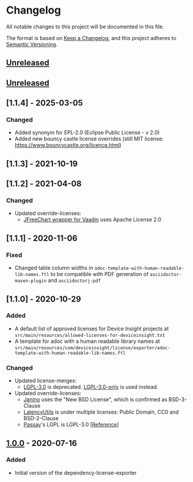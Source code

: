 # Changelog
All notable changes to this project will be documented in this file.

The format is based on [Keep a Changelog](https://keepachangelog.com/en/1.0.0/),
and this project adheres to [Semantic Versioning](https://semver.org/spec/v2.0.0.html).

## [Unreleased]

## [Unreleased]

## [1.1.4] - 2025-03-05
### Changed
- Added synonym for EPL-2.0 (Eclipse Public License - v 2.0)
- Added new bouncy castle license overrides (still MIT license: https://www.bouncycastle.org/licence.html)

## [1.1.3] - 2021-10-19

## [1.1.2] - 2021-04-08
### Changed
- Updated override-licenses:
    - [JFreeChart wrapper for Vaadin](https://vaadin.com/directory/component/jfreechart-wrapper-for-vaadin) uses Apache License 2.0

## [1.1.1] - 2020-11-06
### Fixed
- Changed table column widths in `adoc-template-with-human-readable-lib-names.ftl` to be compatible with PDF generation 
    of `asciidoctor-maven-plugin` and `asciidoctorj-pdf`

## [1.1.0] - 2020-10-29
### Added
- A default list of approved licenses for Device Insight projects at 
    `src/main/resources/allowed-licenses-for-deviceinsight.txt`
- A template for adoc with a human readable library names at 
    `src/main/resources/com/deviceinsight/license/exporter/adoc-template-with-human-readable-lib-names.ftl`

### Changed
- Updated license-merges:
    - [LGPL-3.0](https://spdx.org/licenses/LGPL-3.0.html) is deprecated. [LGPL-3.0-only](https://spdx.org/licenses/LGPL-3.0-only.html) is used instead.
- Updated override-licenses:
    - [Janino](https://janino-compiler.github.io/janino/#license) uses the "New BSD License", which is confirmed as BSD-3-Clause
    - [LatencyUtils](https://github.com/LatencyUtils/LatencyUtils/blob/master/LICENSE) is under multiple licenses: Public Domain, CC0 and BSD-2-Clause
    - [Passay](http://www.passay.org)'s LGPL is LGPL-3.0 [[Reference](https://github.com/vt-middleware/passay/blob/master/LICENSE-lgpl)]

## [1.0.0] - 2020-07-16
### Added
- Initial version of the dependency-license-exporter

[Unreleased]: https://github.com/deviceinsight/dependency-license-exporter/compare/1.0.0...HEAD
[1.0.0]: https://github.com/deviceinsight/dependency-license-exporter/tree/1.0.0
